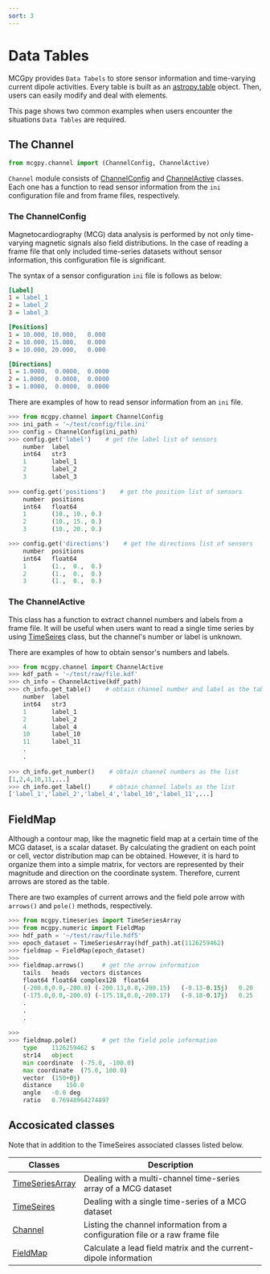 ```yaml
---
sort: 3
---
```


# Data Tables

MCGpy provides `Data Tabels` to store sensor information and time-varying current dipole activities. Every table is built as an [astropy.table](https://docs.astropy.org/en/stable/table/index.html) object. Then, users can easily modify and deal with elements. 

This page shows two common examples when users encounter the situations `Data Tables` are required.

## The Channel

```python
from mcgpy.channel import (ChannelConfig, ChannelActive)
```

`Channel` module consists of [ChannelConfig]() and [ChannelActive]() classes. Each one has a function to read sensor information from the `ini` configuration file and from frame files, respectively.

### The ChannelConfig

Magnetocardiography (MCG) data analysis is performed by not only time-varying magnetic signals also field distributions. In the case of reading a frame file that only included time-series datasets without sensor information, this configuration file is significant.

The syntax of a sensor configuration `ini` file is follows as below:

```ini
[Label]
1 = label_1
2 = label_2
3 = label_3

[Positions]
1 = 10.000, 10.000,   0.000
2 = 10.000, 15.000,   0.000
3 = 10.000, 20.000,   0.000

[Directions]
1 = 1.0000,  0.0000,  0.0000
2 = 1.0000,  0.0000,  0.0000
3 = 1.0000,  0.0000,  0.0000
```

There are examples of how to read sensor information from an `ini` file.


```python
>>> from mcgpy.channel import ChannelConfig
>>> ini_path = '~/test/config/file.ini'
>>> config = ChannelConfig(ini_path)
>>> config.get('label')    # get the label list of sensors
    number	label
    int64	str3
    1	    label_1
    2	    label_2
    3	    label_3
    
>>> config.get('positions')    # get the position list of sensors
    number	positions
    int64	float64
    1	    (10., 10., 0.)
    2	    (10., 15., 0.)
    3	    (10., 20., 0.)

>>> config.get('directions')    # get the directions list of sensors
    number	positions
    int64	float64
    1	    (1.,  0.,  0.)
    2	    (1.,  0.,  0.)
    3	    (1.,  0.,  0.)
```

### The ChannelActive

This class has a function to extract channel numbers and labels from a frame file. It will be useful when users want to read a single time series by using [TimeSeires]() class, but the channel's number or label is unknown.


There are examples of how to obtain sensor's numbers and labels.

```python
>>> from mcgpy.channel import ChannelActive
>>> kdf_path = '~/test/raw/file.kdf'
>>> ch_info = ChannelActive(kdf_path)
>>> ch_info.get_table()    # obtain channel number and label as the table
    number	label
    int64	str3
    1	    label_1
    2	    label_2
    4	    label_4
    10	    label_10
    11	    label_11
    .
    .  
    
>>> ch_info.get_number()    # obtain channel numbers as the list
[1,2,4,10,11,...]
>>> ch_info.get_label()     # obtain channel labels as the list
['label_1','label_2','label_4','label_10','label_11',...]
```

## FieldMap

Although a contour map, like the magnetic field map at a certain time of the MCG dataset, is a scalar dataset. By calculating the gradient on each point or cell, vector distribution map can be obtained. However, it is hard to organize them into a simple matrix, for vectors are represented by their magnitude and direction on the coordinate system. Therefore, current arrows are stored as the table.

There are two examples of current arrows and the field pole arrow with `arrows()` and `pole()` methods, respectively.

```python
>>> from mcgpy.timeseries import TimeSeriesArray
>>> from mcgpy.numeric import FieldMap
>>> hdf_path = '~/test/raw/file.hdf5'
>>> epoch_dataset = TimeSeriesArray(hdf_path).at(1126259462)
>>> fieldmap = FieldMap(epoch_dataset)
>>>
>>> fieldmap.arrows()     # get the arrow information
    tails   heads   vectors distances
    float64 float64 complex128  float64
    (-200.0,0.0,-200.0) (-200.13,0.0,-200.15)   (-0.13-0.15j)   0.20
    (-175.0,0.0,-200.0) (-175.18,0.0,-200.17)   (-0.18-0.17j)   0.25
    .
    .
    .
    
>>>
>>> fieldmap.pole()       # get the field pole information
    type    1126259462 s
    str14   object
    min coordinate  (-75.0, -100.0)
    max coordinate  (75.0, 100.0)
    vector  (150+0j)
    distance    150.0
    angle   -0.0 deg
    ratio   0.76948964274897
```

## Accosicated classes

Note that in addition to the TimeSeires associated classes listed below.

| Classes             | Description                   |
|---------------------|-------------------------------|
| [TimeSeriesArray]() | Dealing with a multi-channel time-series array of a MCG dataset | 
| [TimeSeires]()      | Dealing with a single time-series of a MCG dataset |
| [Channel]()         | Listing the channel information from a configuration file or a raw frame file |
| [FieldMap]()        | Calculate a lead field matrix and the current-dipole information |
  
